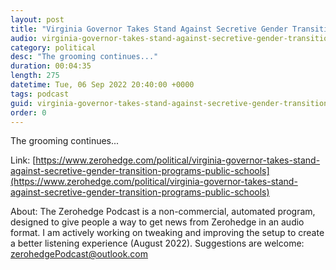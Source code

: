 ```yaml
---
layout: post
title: "Virginia Governor Takes Stand Against Secretive Gender Transition Programs In Public Schools "
audio: virginia-governor-takes-stand-against-secretive-gender-transition-programs-public-schools-0
category: political
desc: "The grooming continues..."
duration: 00:04:35
length: 275
datetime: Tue, 06 Sep 2022 20:40:00 +0000
tags: podcast
guid: virginia-governor-takes-stand-against-secretive-gender-transition-programs-public-schools-0
order: 0
---
```

The grooming continues...

Link: [https://www.zerohedge.com/political/virginia-governor-takes-stand-against-secretive-gender-transition-programs-public-schools](https://www.zerohedge.com/political/virginia-governor-takes-stand-against-secretive-gender-transition-programs-public-schools)

About: The Zerohedge Podcast is a non-commercial, automated program, designed to give people a way to get news from Zerohedge in an audio format.  I am actively working on tweaking and improving the setup to create a better listening experience (August 2022).  Suggestions are welcome: [zerohedgePodcast@outlook.com](mailto:zerohedgePodcast@outlook.com)